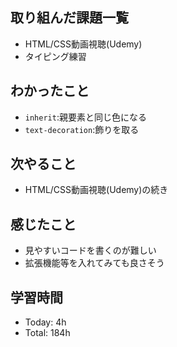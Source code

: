 ## 取り組んだ課題一覧
- HTML/CSS動画視聴(Udemy)
- タイピング練習
  
## わかったこと
- `inherit`:親要素と同じ色になる
- `text-decoration`:飾りを取る

## 次やること
- HTML/CSS動画視聴(Udemy)の続き
  
## 感じたこと
- 見やすいコードを書くのが難しい
- 拡張機能等を入れてみても良さそう
  
## 学習時間
- Today: 4h
- Total: 184h

